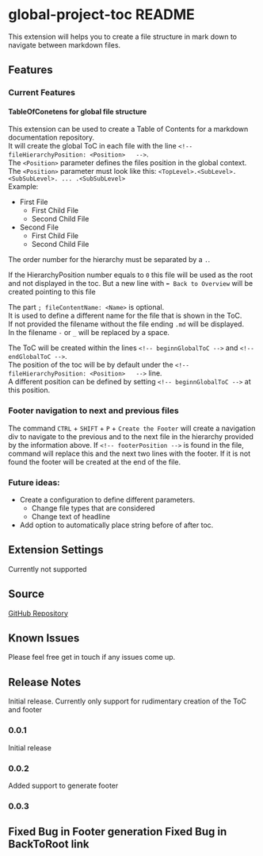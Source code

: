 # global-project-toc README

This extension will helps you to create a file structure in mark down to navigate between markdown files.

## Features

### Current Features
#### TableOfConetens for global file structure
This extension can be used to create a Table of Contents for a markdown documentation repository.   
It will create the global ToC in each file with the line `<!-- fileHierarchyPosition: <Position>   -->`.   
The `<Position>` parameter defines the files position in the global context.   
The `<Position>` parameter must look like this: `<TopLevel>.<SubLevel>.<SubSubLevel>. ... .<SubSubLevel>`   
Example:   
- First File <!-- fileHierarchyPosition: 1 -->   
  - First Child File <!-- fileHierarchyPosition: 1.1 -->   
  - Second Child File <!-- fileHierarchyPosition: 1.2 -->   
- Second File <!-- fileHierarchyPosition: 2 -->   
  - First Child File <!-- fileHierarchyPosition: 2.1 -->   
  - Second Child File <!-- fileHierarchyPosition: 2.2 -->   

The order number for the hierarchy must be separated by a `.`.   

If the HierarchyPosition number equals to `0` this file will be used as the root and not displayed in the toc.
But a new line with `⬅️ Back to Overview` will be created pointing to this file

The part `; fileContentName: <Name>` is optional.    
It is used to define a different name for the file that is shown in the ToC.   
If not provided the filename without the file ending `.md` will be displayed.   
In the filename `-` or `_` will be replaced by a space.   

The ToC will be created within the lines `<!-- beginnGlobalToC -->` and `<!-- endGlobalToC -->`.   
The position of the toc will be by default under the `<!-- fileHierarchyPosition: <Position>   -->` line.   
A different position can be defined by setting `<!-- beginnGlobalToC -->` at this position.   

### Footer navigation to next and previous files
The command `CTRL` + `SHIFT` + `P` + `Create the Footer` will create a navigation div to navigate to the previous and to the next file in the hierarchy provided by the information above.
If `<!-- footerPosition -->` is found in the file, command will replace this and the next two lines with the footer.
If it is not found the footer will be created at the end of the file.

### Future ideas:
- Create a configuration to define different parameters.
  - Change file types that are considered
  - Change text of headline
- Add option to automatically place string before of after toc.

## Extension Settings

Currently not supported

## Source

[GitHub Repository](https://github.com/RichardSprenger/global-project-toc-for-markdown)

## Known Issues

Please feel free get in touch if any issues come up.

## Release Notes

Initial release.
Currently only support for rudimentary creation of the ToC and footer

### 0.0.1

Initial release


### 0.0.2

Added support to generate footer

### 0.0.3

Fixed Bug in Footer generation
Fixed Bug in BackToRoot link
-----------------------------------------------------------------------------------------------------------
